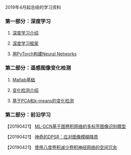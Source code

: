2019年4月起总结的学习资料

### 第一部分：深度学习

1. [深度学习介绍](./deeplearning/01_dl_intro.html)

2. [深度学习框架](./deeplearning/02_dl_frames.html)

3. [用PyTorch构建Neural Networks](./deeplearning/03_neural_networks.html)

### 第二部分：遥感图像变化检测

1. [Matlab基础](./changedetect/01_matlab_basic.html)

2. [变化检测介绍](./changedetect/02_sar_cd_intro.html)

3. [基于PCA和k-means的变化检测](./changedetect/03_cd_pca_km.html)

### 第二部分：前沿学习

【20190421】  [ML-GCN基于图卷积网络的多标签图像识别模型](https://mp.weixin.qq.com/s?__biz=MzA3NjIzMTk0NA%3D%3D&mid=2651649606&idx=1&sn=d480a5bec4725c56ffa359b1c1bbe608&scene=45)

【20190421】  [神奇的DPSR：应对图像模糊降质](https://mp.weixin.qq.com/s?src=11&timestamp=1555860120&ver=1560&signature=9vvNrY*8iRHkK7qzn7*4XOluHEUZKDnTAmXdApdtIXjY4Lgf-hieDZSShaS1i-rfF5EVPVTRfOeLtehYjRMUrTtAFxMpofFaM--BjKAMmCZw8IydwZ7LrKnA4es6xDBv)

【20190421】  [使用八度卷积减少卷积神经网络的空间冗余](https://mp.weixin.qq.com/s?src=11&timestamp=1555859234&ver=1560&signature=PvAIYuTafEz4ax3e88nLUshf0FYF9FvEXBFsplJVVxC5Qu0eIyNPyIrdO7X6jPsuQbAE4NWmmzQj9chsYxBX4CbpfivHuz4wUqGKzlZkqIP*c7BnP4b-v2nUDDNU34cv)



   

   

　　